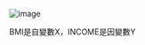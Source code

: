 ![image](https://github.com/user-attachments/assets/40936d3d-3e6e-4cec-81f8-6436c863fa9a)

BMI是自變數X，INCOME是因變數Y



